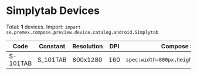 # Simplytab Devices

Total: **1** devices. Import: `import se.premex.compose.preview.device.catalog.android.Simplytab`

| Code | Constant | Resolution | DPI | Compose Spec | Preview Usage |
|------|----------|------------|-----|-------------|---------------|
| S-101TAB | S_101TAB | 800x1280 | 160 | `spec:width=800px,height=1280px,dpi=160` | `@Preview(device = Simplytab.S_101TAB)` |

<!-- Generated automatically. Do not edit manually. -->
